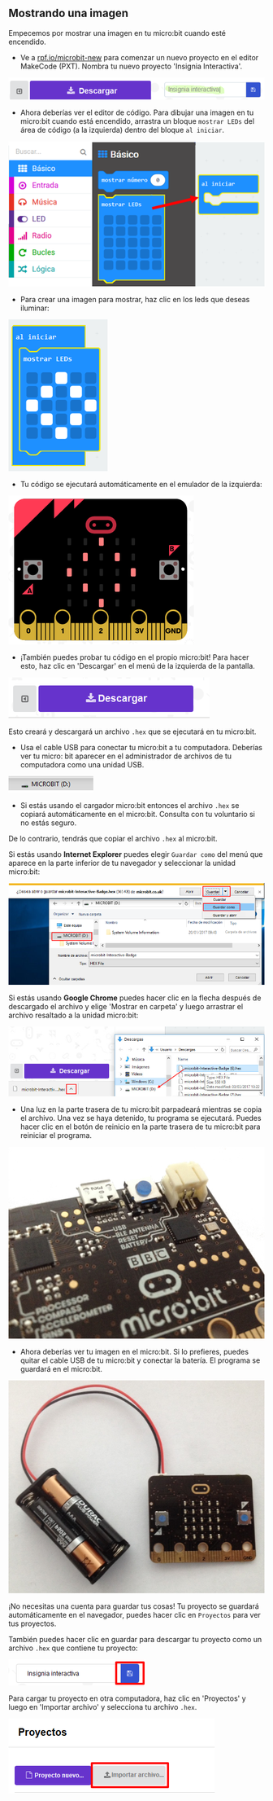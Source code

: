 ## Mostrando una imagen

Empecemos por mostrar una imagen en tu micro:bit cuando esté encendido.

+ Ve a <a href="https://rpf.io/microbit-new" target="_blank">rpf.io/microbit-new</a> para comenzar un nuevo proyecto en el editor MakeCode (PXT). Nombra tu nuevo proyecto 'Insignia Interactiva'.

![captura de pantalla](images/badge-name.png)

+ Ahora deberías ver el editor de código. Para dibujar una imagen en tu micro:bit cuando está encendido, arrastra un bloque `mostrar LEDs` del área de código (a la izquierda) dentro del bloque `al iniciar`.

![captura de pantalla](images/badge-draw.png)

+ Para crear una imagen para mostrar, haz clic en los leds que deseas iluminar:

![captura de pantalla](images/badge-pattern.png)

+ Tu código se ejecutará automáticamente en el emulador de la izquierda:

![captura de pantalla](images/badge-emulator.png)

+ ¡También puedes probar tu código en el propio micro:bit! Para hacer esto, haz clic en 'Descargar' en el menú de la izquierda de la pantalla.

![captura de pantalla](images/badge-download.png)

Esto creará y descargará un archivo `.hex` que se ejecutará en tu micro:bit.

+ Usa el cable USB para conectar tu micro:bit a tu computadora. Deberías ver tu micro: bit aparecer en el administrador de archivos de tu computadora como una unidad USB. 

![captura de pantalla](images/badge-drive.png)

+ Si estás usando el cargador micro:bit entonces el archivo `.hex` se copiará automáticamente en el micro:bit. Consulta con tu voluntario si no estás seguro. 

De lo contrario, tendrás que copiar el archivo `.hex` al micro:bit.

Si estás usando **Internet Explorer** puedes elegir `Guardar como` del menú que aparece en la parte inferior de tu navegador y seleccionar la unidad micro:bit:

![captura de pantalla](images/badge-save-explorer.png)

Si estás usando **Google Chrome** puedes hacer clic en la flecha después de descargado el archivo y elige 'Mostrar en carpeta' y luego arrastrar el archivo resaltado a la unidad micro:bit:

![captura de pantalla](images/badge-save-chrome.png)

+ Una luz en la parte trasera de tu micro:bit parpadeará mientras se copia el archivo. Una vez se haya detenido, tu programa se ejecutará. Puedes hacer clic en el botón de reinicio en la parte trasera de tu micro:bit para reiniciar el programa.

![captura de pantalla](images/badge-reset.jpg)

+ Ahora deberías ver tu imagen en el micro:bit. Si lo prefieres, puedes quitar el cable USB de tu micro:bit y conectar la batería. El programa se guardará en el micro:bit.

![captura de pantalla](images/badge-battery.jpg)

¡No necesitas una cuenta para guardar tus cosas! Tu proyecto se guardará automáticamente en el navegador, puedes hacer clic en `Proyectos` para ver tus proyectos.

También puedes hacer clic en guardar para descargar tu proyecto como un archivo `.hex` que contiene tu proyecto:

![captura de pantalla](images/badge-save.png)

Para cargar tu proyecto en otra computadora, haz clic en 'Proyectos' y luego en 'Importar archivo' y selecciona tu archivo `.hex`.

![captura de pantalla](images/badge-import.png)